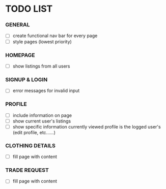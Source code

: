 # TODO LIST
### GENERAL
- [ ] create functional nav bar for every page
- [ ] style pages (lowest priority)

### HOMEPAGE
- [ ] show listings from all users

### SIGNUP & LOGIN
- [ ] error messages for invalid input

### PROFILE
- [ ] include information on page
- [ ] show current user's listings
- [ ] show specific information currently viewed profile is the logged user's (edit profile, etc......)

### CLOTHING DETAILS
- [ ] fill page with content

### TRADE REQUEST
- [ ] fill page with content